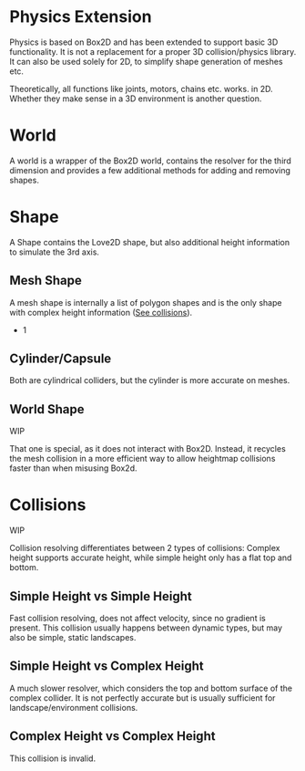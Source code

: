 # Physics Extension

Physics is based on Box2D and has been extended to support basic 3D functionality.
It is not a replacement for a proper 3D collision/physics library.
It can also be used solely for 2D, to simplify shape generation of meshes etc.

Theoretically, all functions like joints, motors, chains etc. works. in 2D. Whether they make sense in a 3D environment is another question.

# World

A world is a wrapper of the Box2D world, contains the resolver for the third dimension and provides a few additional methods for adding and removing shapes.

# Shape

A Shape contains the Love2D shape, but also additional height information to simulate the 3rd axis.

## Mesh Shape

A mesh shape is internally a list of polygon shapes and is the only shape with complex height information ([See collisions](#collisions)).

* 1

## Cylinder/Capsule

Both are cylindrical colliders, but the cylinder is more accurate on meshes.

## World Shape

WIP

That one is special, as it does not interact with Box2D. Instead, it recycles the mesh collision in a more efficient way to allow heightmap collisions faster than when misusing Box2d.

# Collisions

WIP

Collision resolving differentiates between 2 types of collisions: Complex height supports accurate height, while simple height only has a flat top and bottom.

## Simple Height vs Simple Height

Fast collision resolving, does not affect velocity, since no gradient is present. This collision usually happens between dynamic types, but may also be simple, static landscapes.

## Simple Height vs Complex Height

A much slower resolver, which considers the top and bottom surface of the complex collider. It is not perfectly accurate but is usually sufficient for landscape/environment collisions.

## Complex Height vs Complex Height

This collision is invalid.